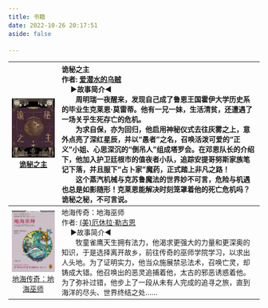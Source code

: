 ```yaml
---
title: 书籍
date: 2022-10-26 20:17:51
aside: false

---
```


| <img src="异世之书/诡秘之主.jpg" alt="诡秘之主" style="zoom:33%;" />[诡秘之主](https://book.douban.com/subject/35051813/) | 诡秘之主<br/>作者: [爱潜水的乌贼](https://book.douban.com/search/爱潜水的乌贼)<br/>     ▶故事简介◀<br/>  周明瑞一夜醒来，发现自己成了鲁恩王国霍伊大学历史系的毕业生克莱恩·莫雷蒂。他有一兄一妹，生活清贫，还遭遇了一场关乎生死存亡的危机。<br/>  为求自保，亦为回归，他启用神秘仪式去往灰雾之上，意外点亮了深红星辰，并以“愚者”之名，召唤活泼可爱的“正义”小姐、心思深沉的“倒吊人”组成塔罗会。在邓恩队长的介绍下，他加入护卫廷根市的值夜者小队，追踪安提哥努斯家族笔记下落，并且服下“占卜家”魔药，正式踏上非凡之路！<br/>  这个蒸汽机械与克苏鲁魔法的世界妙不可言，危险与机遇也总是如影随形！克莱恩能解决时刻笼罩着他的死亡危机吗？诡秘之秘，不可言说。 |
| :----------------------------------------------------------: | :----------------------------------------------------------- |
| <img src="异世之书/地海巫师.jpg" alt="地海巫师" style="zoom:33%;" />[地海传奇：地海巫师](https://book.douban.com/subject/24882304/) | 地海传奇：地海巫师<br/>作者: [(美)厄休拉·勒古恩](https://book.douban.com/search/厄休拉·勒古恩)<br/>     ▶故事简介◀<br/>  牧童雀鹰天生拥有法力，他渴求更强大的力量和更深奥的知识，于是选择离开故乡，前往传奇的巫师学院学习，以求出人头地。为了证明实力，他当众施展禁忌法术，召唤亡灵，却铸成大错。他召唤出的恶灵追捕着他，太古的邪恶诱惑着他。为了弥补过错，他步上了一段从未有人完成的追寻之旅，直到海洋的尽头、世界终结之处…… |